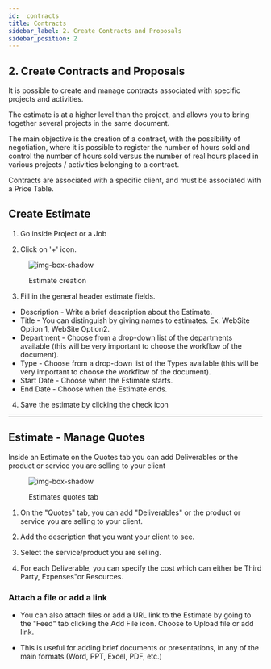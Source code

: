 ```yaml
---
id:  contracts
title: Contracts
sidebar_label: 2. Create Contracts and Proposals
sidebar_position: 2
---
```


## 2. Create Contracts and Proposals

It is possible to create and manage contracts associated with specific projects and activities.

The estimate is at a higher level than the project, and allows you to bring together several projects in the same document.

The main objective is the creation of a contract, with the possibility of negotiation, where it is possible to register the number of hours sold and control the number of hours sold versus the number of real hours placed in various projects / activities belonging to a contract.

Contracts are associated with a specific client, and must be associated with a Price Table.

## Create Estimate

1. Go inside  Project or a Job

2. Click on '+' icon.

<figure>

![img-box-shadow](/img/university/contracts/university-contracts-1-create.png)
<figcaption>Estimate creation</figcaption>
</figure>


3. Fill in the general header estimate fields.

- Description - Write a brief description about the Estimate. 
- Title - You can distinguish by giving names to estimates. Ex. WebSite Option 1, WebSite Option2.
- Department - Choose from a drop-down list of the departments available (this will be very important to choose the workflow of the document).
- Type - Choose from a drop-down list of the Types available (this will be very important to choose the workflow of the document).
- Start Date - Choose when the Estimate starts.
- End Date - Choose when the Estimate ends.

4. Save the estimate by clicking the check icon

---

## Estimate - Manage Quotes

Inside an Estimate on the Quotes tab you can add Deliverables or the product or service you are selling to your client

<figure>

![img-box-shadow](/img/university/contracts/university-contracts-2-quotes.png)
<figcaption>Estimates quotes tab</figcaption>
</figure>

1. On the "Quotes" tab, you can add "Deliverables" or the product or service you are selling to your client.

2. Add the description that you want your client to see.

3. Select the service/product you are selling.

4. For each Deliverable, you can specify the cost which can either be Third Party, Expenses"or Resources.


### Attach a file or add a link

- You can also attach files or add a URL link to the Estimate by going to the "Feed" tab clicking the Add File icon. Choose to Upload file or add link.

- This is useful for adding brief documents or presentations, in any of the main formats (Word, PPT, Excel, PDF, etc.)
